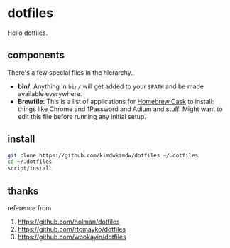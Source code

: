 # dotfiles

Hello dotfiles.

## components

There's a few special files in the hierarchy.

- **bin/**: Anything in `bin/` will get added to your `$PATH` and be made
  available everywhere.
- **Brewfile**: This is a list of applications for [Homebrew Cask](http://caskroom.io) to install: things like Chrome and 1Password and Adium and stuff. Might want to edit this file before running any initial setup.

## install

```sh
git clone https://github.com/kimdwkimdw/dotfiles ~/.dotfiles
cd ~/.dotfiles
script/install
```


## thanks

reference from
1. https://github.com/holman/dotfiles
1. https://github.com/rtomayko/dotfiles
1. https://github.com/wookayin/dotfiles
